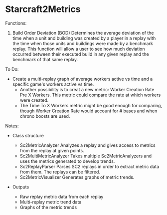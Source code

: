 # Starcraft2Metrics

Functions:
1) Build Order Deviation (BOD)
  Determines the average deviation of the time when a unit and building was created by a player in a replay with the time when those units and buildings were made by a benchmark replay. This function will allow a user to see how much deviation occurred between their executed build in any given replay and the benchmark of that same replay.

  
To Do:
- Create a multi-replay graph of average workers active vs time and a specific game's workers active vs time. 
	- Another possibility is to creat a new metric: Worker Creation Rate Pre X Workers. This metric could compare the rate at which workers were created.
	- The Time To X Workers metric might be good enough for comparing, though Worker Creation Rate would account for # bases and when chrono boosts are used.
	
Notes:
- Class structure
	- Sc2MetricAnalyzer
		Analyzes a replay and gives access to metrics from the replay at given points.
	- Sc2MultiMetricAnalyzer
		Takes multiple Sc2MetricAnalyzers and uses the metrics generated to develop trends.
	- Sc2ReplayParser
		Parses SC2 replays in order to extract metric data from them. The replays can be filtered.
	- Sc2MetricVisualizer
		Generates graphs of metric trends.

- Outputs
	- Raw replay metric data from each replay
	- Multi-replay metric trend data
	- Graphs of the metric trends
